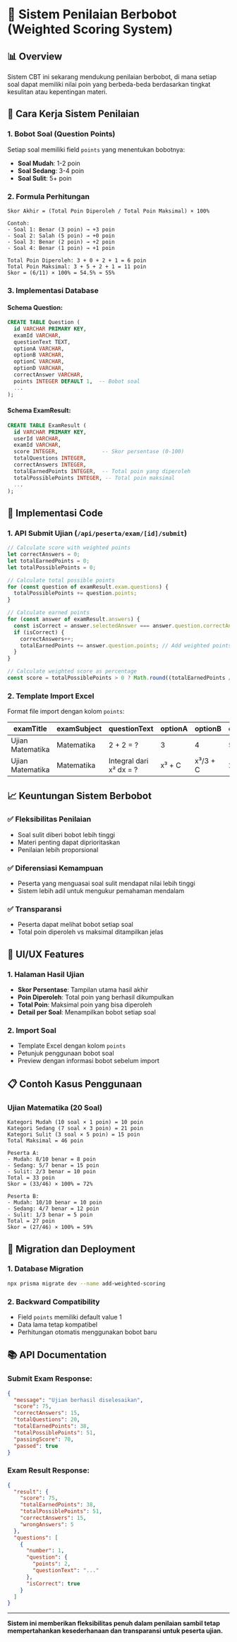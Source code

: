 # 🧮 Sistem Penilaian Berbobot (Weighted Scoring System)

## 📊 Overview

Sistem CBT ini sekarang mendukung penilaian berbobot, di mana setiap soal dapat memiliki nilai poin yang berbeda-beda berdasarkan tingkat kesulitan atau kepentingan materi.

## 🎯 Cara Kerja Sistem Penilaian

### 1. **Bobot Soal (Question Points)**

Setiap soal memiliki field `points` yang menentukan bobotnya:

- **Soal Mudah**: 1-2 poin
- **Soal Sedang**: 3-4 poin
- **Soal Sulit**: 5+ poin

### 2. **Formula Perhitungan**

```
Skor Akhir = (Total Poin Diperoleh / Total Poin Maksimal) × 100%

Contoh:
- Soal 1: Benar (3 poin) → +3 poin
- Soal 2: Salah (5 poin) → +0 poin
- Soal 3: Benar (2 poin) → +2 poin
- Soal 4: Benar (1 poin) → +1 poin

Total Poin Diperoleh: 3 + 0 + 2 + 1 = 6 poin
Total Poin Maksimal: 3 + 5 + 2 + 1 = 11 poin
Skor = (6/11) × 100% = 54.5% ≈ 55%
```

### 3. **Implementasi Database**

#### Schema Question:

```sql
CREATE TABLE Question (
  id VARCHAR PRIMARY KEY,
  examId VARCHAR,
  questionText TEXT,
  optionA VARCHAR,
  optionB VARCHAR,
  optionC VARCHAR,
  optionD VARCHAR,
  correctAnswer VARCHAR,
  points INTEGER DEFAULT 1,  -- Bobot soal
  ...
);
```

#### Schema ExamResult:

```sql
CREATE TABLE ExamResult (
  id VARCHAR PRIMARY KEY,
  userId VARCHAR,
  examId VARCHAR,
  score INTEGER,              -- Skor persentase (0-100)
  totalQuestions INTEGER,
  correctAnswers INTEGER,
  totalEarnedPoints INTEGER,  -- Total poin yang diperoleh
  totalPossiblePoints INTEGER, -- Total poin maksimal
  ...
);
```

## 🔧 Implementasi Code

### 1. **API Submit Ujian** (`/api/peserta/exam/[id]/submit`)

```typescript
// Calculate score with weighted points
let correctAnswers = 0;
let totalEarnedPoints = 0;
let totalPossiblePoints = 0;

// Calculate total possible points
for (const question of examResult.exam.questions) {
  totalPossiblePoints += question.points;
}

// Calculate earned points
for (const answer of examResult.answers) {
  const isCorrect = answer.selectedAnswer === answer.question.correctAnswer;
  if (isCorrect) {
    correctAnswers++;
    totalEarnedPoints += answer.question.points; // Add weighted points
  }
}

// Calculate weighted score as percentage
const score = totalPossiblePoints > 0 ? Math.round((totalEarnedPoints / totalPossiblePoints) * 100) : 0;
```

### 2. **Template Import Excel**

Format file import dengan kolom `points`:

| examTitle        | examSubject | questionText            | optionA | optionB  | optionC | optionD | correctAnswer | points |
| ---------------- | ----------- | ----------------------- | ------- | -------- | ------- | ------- | ------------- | ------ |
| Ujian Matematika | Matematika  | 2 + 2 = ?               | 3       | 4        | 5       | 6       | B             | 1      |
| Ujian Matematika | Matematika  | Integral dari x² dx = ? | x³ + C  | x³/3 + C | 2x + C  | x + C   | B             | 5      |

## 📈 Keuntungan Sistem Berbobot

### ✅ **Fleksibilitas Penilaian**

- Soal sulit diberi bobot lebih tinggi
- Materi penting dapat diprioritaskan
- Penilaian lebih proporsional

### ✅ **Diferensiasi Kemampuan**

- Peserta yang menguasai soal sulit mendapat nilai lebih tinggi
- Sistem lebih adil untuk mengukur pemahaman mendalam

### ✅ **Transparansi**

- Peserta dapat melihat bobot setiap soal
- Total poin diperoleh vs maksimal ditampilkan jelas

## 🎨 UI/UX Features

### 1. **Halaman Hasil Ujian**

- **Skor Persentase**: Tampilan utama hasil akhir
- **Poin Diperoleh**: Total poin yang berhasil dikumpulkan
- **Total Poin**: Maksimal poin yang bisa diperoleh
- **Detail per Soal**: Menampilkan bobot setiap soal

### 2. **Import Soal**

- Template Excel dengan kolom `points`
- Petunjuk penggunaan bobot soal
- Preview dengan informasi bobot sebelum import

## 📋 Contoh Kasus Penggunaan

### **Ujian Matematika (20 Soal)**

```
Kategori Mudah (10 soal × 1 poin) = 10 poin
Kategori Sedang (7 soal × 3 poin) = 21 poin
Kategori Sulit (3 soal × 5 poin) = 15 poin
Total Maksimal = 46 poin

Peserta A:
- Mudah: 8/10 benar = 8 poin
- Sedang: 5/7 benar = 15 poin
- Sulit: 2/3 benar = 10 poin
Total = 33 poin
Skor = (33/46) × 100% = 72%

Peserta B:
- Mudah: 10/10 benar = 10 poin
- Sedang: 4/7 benar = 12 poin
- Sulit: 1/3 benar = 5 poin
Total = 27 poin
Skor = (27/46) × 100% = 59%
```

## 🚀 Migration dan Deployment

### 1. **Database Migration**

```bash
npx prisma migrate dev --name add-weighted-scoring
```

### 2. **Backward Compatibility**

- Field `points` memiliki default value 1
- Data lama tetap kompatibel
- Perhitungan otomatis menggunakan bobot baru

## 📚 API Documentation

### Submit Exam Response:

```json
{
  "message": "Ujian berhasil diselesaikan",
  "score": 75,
  "correctAnswers": 15,
  "totalQuestions": 20,
  "totalEarnedPoints": 38,
  "totalPossiblePoints": 51,
  "passingScore": 70,
  "passed": true
}
```

### Exam Result Response:

```json
{
  "result": {
    "score": 75,
    "totalEarnedPoints": 38,
    "totalPossiblePoints": 51,
    "correctAnswers": 15,
    "wrongAnswers": 5
  },
  "questions": [
    {
      "number": 1,
      "question": {
        "points": 2,
        "questionText": "..."
      },
      "isCorrect": true
    }
  ]
}
```

---

**Sistem ini memberikan fleksibilitas penuh dalam penilaian sambil tetap mempertahankan kesederhanaan dan transparansi untuk peserta ujian.**
